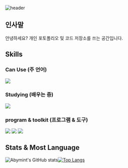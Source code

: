 ![header](https://capsule-render.vercel.app/api?type=waving&color=0:2E64FE,100:4cebff&text=Welcome&height=250&fontColor=ffffff&fontSize=70&fontAlign=28&fontAlignY=30&desc=Code%20archive%20of%20SemriMint&descAlign=35&descAlignY=50&descSize=35)
## 인사말
안녕하세요? 개인 포토폴리오 및 코드 저장소를 쓰는 공간입니다.

## Skills
### Can Use (주 언어)
<img src="https://img.shields.io/badge/c-A8B9CC?style=for-the-badge&logo=C&logoColor=white">

### Studying (배우는 중)
<img src="https://img.shields.io/badge/Python-3776AB?style=for-the-badge&logo=python&logoColor=white">

### program & toolkit (프로그램 & 도구)
<img src="https://img.shields.io/badge/Visual studio code-007acc?style=for-the-badge&logo=visualstudiocode&logoColor=white"> <img src="https://img.shields.io/badge/github-181717?style=for-the-badge&logo=github&logoColor=white"> <img src="https://img.shields.io/badge/git-f05032?style=for-the-badge&logo=git&logoColor=white">

## Stats & Most Language
![Abymint's GitHub stats](https://github-readme-stats.vercel.app/api?username=semrimint&show_icons=true&theme=graywhite)[![Top Langs](https://github-readme-stats.vercel.app/api/top-langs/?username=semrimint&layout=compact)](https://github.com/abymint/github-readme-stats)
